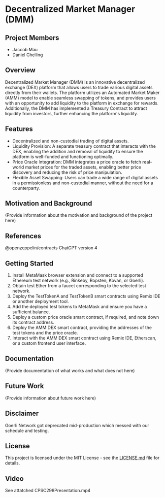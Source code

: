 # Decentralized Market Manager (DMM)

## Project Members
- Jaccob Mau
- Daniel Chelling

## Overview
Decentralized Market Manager (DMM) is an innovative decentralized exchange (DEX) platform that allows users to trade various digital assets directly from their wallets. The platform utilizes an Automated Market Maker (AMM) model to enable seamless swapping of tokens, and provides users with an opportunity to add liquidity to the platform in exchange for rewards. Additionally, the DMM has implemented a Treasury Contract to attract liquidity from investors, further enhancing the platform's liquidity.

## Features
- Decentralized and non-custodial trading of digital assets.
- Liquidity Provision: A separate treasury contract that interacts with the DEX, enabling the addition and removal of liquidity to ensure the platform is well-funded and functioning optimally.
- Price Oracle Integration: DMM integrates a price oracle to fetch real-world market prices for the traded assets, enabling better price discovery and reducing the risk of price manipulation.
- Flexible Asset Swapping: Users can trade a wide range of digital assets in a permissionless and non-custodial manner, without the need for a counterparty.

## Motivation and Background
(Provide information about the motivation and background of the project here)

## References
@openzeppelin/contracts
ChatGPT version 4

## Getting Started
1. Install MetaMask browser extension and connect to a supported Ethereum test network (e.g., Rinkeby, Ropsten, Kovan, or Goerli).
2. Obtain test Ether from a faucet corresponding to the selected test network.
3. Deploy the TestTokenA and TestTokenB smart contracts using Remix IDE or another deployment tool.
4. Add the deployed test tokens to MetaMask and ensure you have a sufficient balance.
5. Deploy a custom price oracle smart contract, if required, and note down its contract address.
6. Deploy the AMM DEX smart contract, providing the addresses of the test tokens and the price oracle.
7. Interact with the AMM DEX smart contract using Remix IDE, Etherscan, or a custom frontend user interface.

## Documentation
(Provide documentation of what works and what does not here)

## Future Work
(Provide information about future work here)

## Disclaimer
Goerli Network got deprecated mid-production which messed with our schedule and testing.

## License
This project is licensed under the MIT License - see the [LICENSE.md](LICENSE.md) file for details.

## Video
See attatched CPSC298Presentation.mp4
